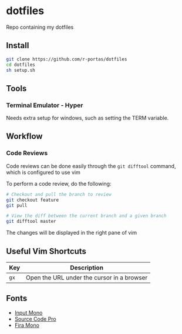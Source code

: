 # dotfiles
Repo containing my dotfiles

## Install
```bash
git clone https://github.com/r-portas/dotfiles
cd dotfiles
sh setup.sh
```

## Tools

### Terminal Emulator - Hyper

Needs extra setup for windows, such as setting the TERM variable.

## Workflow
### Code Reviews
Code reviews can be done easily through the `git difftool` command, which is
configured to use vim

To perform a code review, do the following:
```bash
# Checkout and pull the branch to review
git checkout feature
git pull

# View the diff between the current branch and a given branch
git difftool master
```

The changes will be displayed in the right pane of vim

## Useful Vim Shortcuts
| Key       | Description                                           |
| --------- | ----------------------------------------------------- |
| `gx`      | Open the URL under the cursor in a browser            |

## Fonts
- [Input Mono](http://input.fontbureau.com/)
- [Source Code Pro](https://fonts.google.com/specimen/Source+Code+Pro)
- [Fira Mono](https://fonts.google.com/specimen/Fira+Mono)
